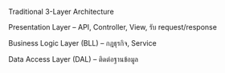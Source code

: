 Traditional 3-Layer Architecture

Presentation Layer – API, Controller, View, รับ request/response

Business Logic Layer (BLL) – กฎธุรกิจ, Service

Data Access Layer (DAL) – ติดต่อฐานข้อมูล
